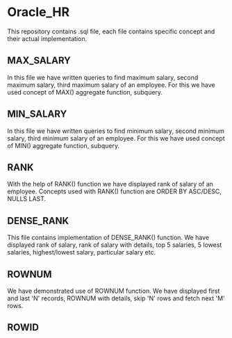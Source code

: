 # Oracle_HR
This repository contains .sql file, each file contains specific concept and their actual implementation. 
 
## MAX_SALARY
In this file we have written queries to find maximum salary, second maximum salary, third maximum salary of an employee.
For this we have used concept of MAX() aggregate function, subquery.

## MIN_SALARY
In this file we have written queries to find minimum salary, second minimum salary, third minimum salary of an employee.
For this we have used concept of MIN() aggregate function, subquery.

## RANK
With the help of RANK() function we have displayed rank of salary of an employee. Concepts used with RANK() function are ORDER BY ASC/DESC, NULLS LAST.

## DENSE_RANK
This file contains implementation of DENSE_RANK() function. We have displayed rank of salary, rank of salary with details, top 5 salaries, 5 lowest salaries,
highest/lowest salary, particular salary etc. 

## ROWNUM
We have demonstrated use of ROWNUM function. We have displayed first and last 'N' records, ROWNUM with details, skip 'N' rows and fetch next 'M' rows.

## ROWID
